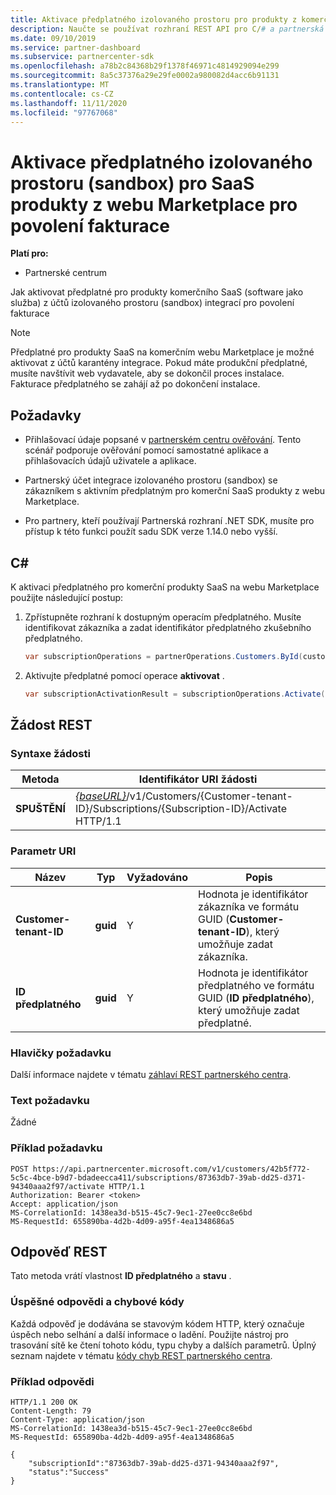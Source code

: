 ```yaml
---
title: Aktivace předplatného izolovaného prostoru pro produkty z komerčního tržiště
description: Naučte se používat rozhraní REST API pro C/# a partnerská centra k aktivaci předplatného pro komerční produkty z webu Marketplace.
ms.date: 09/10/2019
ms.service: partner-dashboard
ms.subservice: partnercenter-sdk
ms.openlocfilehash: a78b2c84368b29f1378f46971c4814929094e299
ms.sourcegitcommit: 8a5c37376a29e29fe0002a980082d4acc6b91131
ms.translationtype: MT
ms.contentlocale: cs-CZ
ms.lasthandoff: 11/11/2020
ms.locfileid: "97767068"
---
```

# <a name="activate-a-sandbox-subscription-for-commercial-marketplace-saas-products-to-enable-billing"></a>Aktivace předplatného izolovaného prostoru (sandbox) pro SaaS produkty z webu Marketplace pro povolení fakturace

**Platí pro:**

- Partnerské centrum

Jak aktivovat předplatné pro produkty komerčního SaaS (software jako služba) z účtů izolovaného prostoru (sandbox) integrací pro povolení fakturace

> [!NOTE]
> Předplatné pro produkty SaaS na komerčním webu Marketplace je možné aktivovat z účtů karantény integrace. Pokud máte produkční předplatné, musíte navštívit web vydavatele, aby se dokončil proces instalace. Fakturace předplatného se zahájí až po dokončení instalace.

## <a name="prerequisites"></a>Požadavky

- Přihlašovací údaje popsané v [partnerském centru ověřování](partner-center-authentication.md). Tento scénář podporuje ověřování pomocí samostatné aplikace a přihlašovacích údajů uživatele a aplikace.

- Partnerský účet integrace izolovaného prostoru (sandbox) se zákazníkem s aktivním předplatným pro komerční SaaS produkty z webu Marketplace.

- Pro partnery, kteří používají Partnerská rozhraní .NET SDK, musíte pro přístup k této funkci použít sadu SDK verze 1.14.0 nebo vyšší.

## <a name="c"></a>C\#

K aktivaci předplatného pro komerční produkty SaaS na webu Marketplace použijte následující postup:

1. Zpřístupněte rozhraní k dostupným operacím předplatného. Musíte identifikovat zákazníka a zadat identifikátor předplatného zkušebního předplatného.

   ```csharp
   var subscriptionOperations = partnerOperations.Customers.ById(customerId).Subscriptions.ById(subscriptionId);
   ```

2. Aktivujte předplatné pomocí operace **aktivovat** .

   ```csharp
   var subscriptionActivationResult = subscriptionOperations.Activate();
   ```

## <a name="rest-request"></a>Žádost REST

### <a name="request-syntax"></a>Syntaxe žádosti

| Metoda     | Identifikátor URI žádosti                                                                            |
|------------|----------------------------------------------------------------------------------------|
| **SPUŠTĚNÍ** | [*{baseURL}*](partner-center-rest-urls.md)/v1/Customers/{Customer-tenant-ID}/Subscriptions/{Subscription-ID}/Activate HTTP/1.1 |

### <a name="uri-parameter"></a>Parametr URI

| Název                   | Typ     | Vyžadováno | Popis                                                                                                                                            |
|------------------------|----------|----------|--------------------------------------------------------------------------------------------------------------------------------------------------------|
| **Customer-tenant-ID** | **guid** | Y | Hodnota je identifikátor zákazníka ve formátu GUID (**Customer-tenant-ID**), který umožňuje zadat zákazníka. |
| **ID předplatného** | **guid** | Y | Hodnota je identifikátor předplatného ve formátu GUID (**ID předplatného**), který umožňuje zadat předplatné. |

### <a name="request-headers"></a>Hlavičky požadavku

Další informace najdete v tématu [záhlaví REST partnerského centra](headers.md).

### <a name="request-body"></a>Text požadavku

Žádné

### <a name="request-example"></a>Příklad požadavku

```http
POST https://api.partnercenter.microsoft.com/v1/customers/42b5f772-5c5c-4bce-b9d7-bdadeecca411/subscriptions/87363db7-39ab-dd25-d371-94340aaa2f97/activate HTTP/1.1
Authorization: Bearer <token>
Accept: application/json
MS-CorrelationId: 1438ea3d-b515-45c7-9ec1-27ee0cc8e6bd
MS-RequestId: 655890ba-4d2b-4d09-a95f-4ea1348686a5

```

## <a name="rest-response"></a>Odpověď REST

Tato metoda vrátí vlastnost **ID předplatného** a **stavu** .

### <a name="response-success-and-error-codes"></a>Úspěšné odpovědi a chybové kódy

Každá odpověď je dodávána se stavovým kódem HTTP, který označuje úspěch nebo selhání a další informace o ladění. Použijte nástroj pro trasování sítě ke čtení tohoto kódu, typu chyby a dalších parametrů. Úplný seznam najdete v tématu [kódy chyb REST partnerského centra](error-codes.md).

### <a name="response-example"></a>Příklad odpovědi

```http
HTTP/1.1 200 OK
Content-Length: 79
Content-Type: application/json
MS-CorrelationId: 1438ea3d-b515-45c7-9ec1-27ee0cc8e6bd
MS-RequestId: 655890ba-4d2b-4d09-a95f-4ea1348686a5

{
    "subscriptionId":"87363db7-39ab-dd25-d371-94340aaa2f97",
    "status":"Success"
}
```
